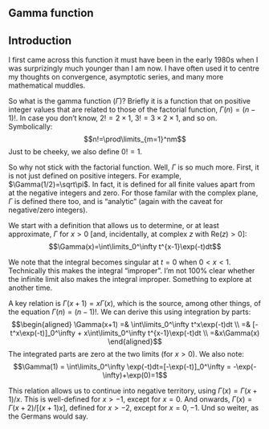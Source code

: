 <article>

# Gamma function

## Introduction

I first came across this function it must have been in the early 1980s when I was surprizingly much younger than I am now. I have often used it to centre my thoughts on convergence, asymptotic series, and many more mathematical muddles.

So what is the gamma function ($\Gamma$)? Briefly it is a function that on positive integer values that are related to those of the factorial function, $\Gamma(n)=(n-1)!$. In case you don’t know, $2!=2\times1$, $3!=3\times2\times1$, and so on. Symbolically:
$$n!=\prod\limits_{m=1}^nm$$
Just to be cheeky, we also define $0!=1$.

So why not stick with the factorial function. Well, $\Gamma$ is so much more. First, it is not just defined on positive integers. For example, $\Gamma(1/2)=\sqrt\pi$. In fact, it is defined for all finite values apart from at the negative integers and zero. For those familar with the complex plane, $\Gamma$ is defined there too, and is “analytic” (again with the caveat for negative/zero integers).

We start with a definition that allows us to determine, or at least approximate, $\Gamma$ for $x\gt0$ \[and, incidentally, at complex $z$ with $\mathrm{Re}(z)\gt0$\]:
$$\Gamma(x)=\int\limits_0^\infty t^{x-1}\exp(-t)dt$$

We note that the integral becomes singular at $t=0$ when $0<x<1$. Technically this makes the integral “improper”. I’m not 100% clear whether the infinite limit also makes the integral improper. Something to explore at another time.

A key relation is $\Gamma(x+1)=x\Gamma(x)$, which is the source, among other things, of the equation $\Gamma(n)=(n-1)!$. We can derive this using integration by parts:
$$\begin{aligned}
\Gamma(x+1) =& \int\limits_0^\infty t^x\exp(-t)dt \\
=& [-t^x\exp(-t)]_0^\infty + x\int\limits_0^\infty t^{x-1}\exp(-t)dt \\
=&x\Gamma(x)
\end{aligned}$$
The integrated parts are zero at the two limits (for $x>0$). We also note:
$$\Gamma(1) = \int\limits_0^\infty \exp(-t)dt=[-\exp(-t)]_0^\infty = -\exp(-\infty)+\exp(0)=1$$

This relation allows us to continue into negative territory, using $\Gamma(x)=\Gamma(x+1)/x$. This is well-defined for $x>-1$, except for $x=0$. And onwards, $\Gamma(x)=\Gamma(x+2)/[(x+1)x]$, defined for $x>-2$, except for $x=0,-1$. Und so weiter, as the Germans would say.
</article>